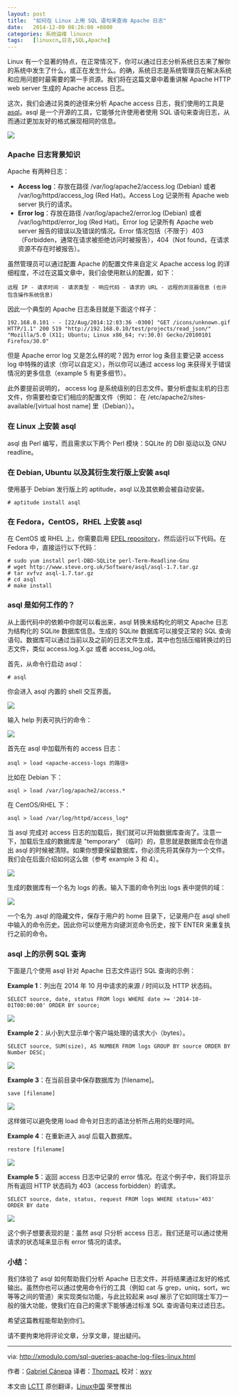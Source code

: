 ```yaml
---
layout: post
title:	"如何在 Linux 上用 SQL 语句来查询 Apache 日志"
date:	2014-12-09 08:26:00 +0800 
categories:	系统运维 linuxcn 
tags:	[linuxcn,日志,SQL,Apache]
---
```



Linux 有一个显著的特点，在正常情况下，你可以通过日志分析系统日志来了解你的系统中发生了什么，或正在发生什么。的确，系统日志是系统管理员在解决系统和应用问题时最需要的第一手资源。我们将在这篇文章中着重讲解 Apache HTTP web server 生成的 Apache access 日志。


这次，我们会通过另类的途径来分析 Apache access 日志，我们使用的工具是 [asql](http://www.steve.org.uk/Software/asql/)。asql 是一个开源的工具，它能够允许使用者使用 SQL 语句来查询日志，从而通过更加友好的格式展现相同的信息。


![](/Asserts/Images/album/201412/08/234125qboar2br0o4rtbz1.jpg)


### Apache 日志背景知识


Apache 有两种日志：


* **Access log**：存放在路径 /var/log/apache2/access.log (Debian) 或者 /var/log/httpd/access\_log (Red Hat)。Access Log 记录所有 Apache web server 执行的请求。
* **Error log**：存放在路径 /var/log/apache2/error.log (Debian) 或者 /var/log/httpd/error\_log (Red Hat)。Error log 记录所有 Apache web server 报告的错误以及错误的情况。Error 情况包括（不限于）403（Forbidden，通常在请求被拒绝访问时被报告），404（Not found，在请求资源不存在时被报告）。


虽然管理员可以通过配置 Apache 的配置文件来自定义 Apache access log 的详细程度，不过在这篇文章中，我们会使用默认的配置，如下：



```
远程 IP - 请求时间 - 请求类型 - 响应代码 - 请求的 URL - 远程的浏览器信息 (也许包含操作系统信息)

```

因此一个典型的 Apache 日志条目就是下面这个样子：



```
192.168.0.101 - - [22/Aug/2014:12:03:36 -0300] "GET /icons/unknown.gif HTTP/1.1" 200 519 "http://192.168.0.10/test/projects/read_json/" "Mozilla/5.0 (X11; Ubuntu; Linux x86_64; rv:30.0) Gecko/20100101 Firefox/30.0"

```

但是 Apache error log 又是怎么样的呢？因为 error log 条目主要记录 access log 中特殊的请求（你可以自定义），所以你可以通过 access log 来获得关于错误情况的更多信息（example 5 有更多细节）。


此外要提前说明的， access log 是系统级别的日志文件。要分析虚拟主机的日志文件，你需要检查它们相应的配置文件（例如： 在 /etc/apache2/sites-available/[virtual host name] 里（Debian））。


### 在 Linux 上安装 asql


asql 由 Perl 编写，而且需求以下两个 Perl 模块：SQLite 的 DBI 驱动以及 GNU readline。


### 在 Debian, Ubuntu 以及其衍生发行版上安装 asql


使用基于 Debian 发行版上的 aptitude，asql 以及其依赖会被自动安装。



```
# aptitude install asql

```

### 在 Fedora，CentOS，RHEL 上安装 asql


在 CentOS 或 RHEL 上，你需要启用 [EPEL repository](http://xmodulo.com/how-to-set-up-epel-repository-on-centos.html)，然后运行以下代码。在 Fedora 中，直接运行以下代码：



```
# sudo yum install perl-DBD-SQLite perl-Term-Readline-Gnu
# wget http://www.steve.org.uk/Software/asql/asql-1.7.tar.gz
# tar xvfvz asql-1.7.tar.gz
# cd asql
# make install

```

### asql 是如何工作的？


从上面代码中的依赖中你就可以看出来，asql 转换未结构化的明文 Apache 日志为结构化的 SQLite 数据库信息。生成的 SQLite 数据库可以接受正常的 SQL 查询语句。数据库可以通过当前以及之前的日志文件生成，其中也包括压缩转换过的日志文件，类似 access.log.X.gz 或者 access\_log.old。


首先，从命令行启动 asql：



```
# asql

```

你会进入 asql 内置的 shell 交互界面。


![](/Asserts/Images/album/201412/08/234127co3gidxseyewyush.png)


输入 help 列表可执行的命令：


![](/Asserts/Images/album/201412/08/234129gfkiazyna4kvno3o.png)


首先在 asql 中加载所有的 access 日志：



```
asql > load <apache-access-logs 的路径>

```

比如在 Debian 下：



```
asql > load /var/log/apache2/access.*

```

在 CentOS/RHEL 下：



```
asql > load /var/log/httpd/access_log*

```

当 asql 完成对 access 日志的加载后，我们就可以开始数据库查询了。注意一下，加载后生成的数据库是 "temporary" （临时）的，意思就是数据库会在你退出 asql 的时候被清除。如果你想要保留数据库，你必须先将其保存为一个文件。我们会在后面介绍如何这么做（参考 example 3 和 4）。


![](/Asserts/Images/album/201412/08/234130juerl3ejdsw4drl3.png)


生成的数据库有一个名为 logs 的表。输入下面的命令列出 logs 表中提供的域：


![](/Asserts/Images/album/201412/08/234133fbnssbqib6blgll8.png)


一个名为 .asql 的隐藏文件，保存于用户的 home 目录下，记录用户在 asql shell 中输入的命令历史。因此你可以使用方向键浏览命令历史，按下 ENTER 来重复执行之前的命令。


### asql 上的示例 SQL 查询


下面是几个使用 asql 针对 Apache 日志文件运行 SQL 查询的示例：


**Example 1**：列出在 2014 年 10 月中请求的来源 / 时间以及 HTTP 状态码。



```
SELECT source, date, status FROM logs WHERE date >= '2014-10-01T00:00:00' ORDER BY source;

```

![](/Asserts/Images/album/201412/08/234135xx3ey0z0kltylxte.jpg)


**Example 2**：从小到大显示单个客户端处理的请求大小（bytes）。



```
SELECT source, SUM(size), AS NUMBER FROM logs GROUP BY source ORDER BY Number DESC;

```

![](/Asserts/Images/album/201412/08/234137sg0kgynzynv4nat4.jpg)


**Example 3**：在当前目录中保存数据库为 [filename]。



```
save [filename]

```

![](/Asserts/Images/album/201412/08/234138zctgev5p2pvpdp77.png)


这样做可以避免使用 load 命令对日志的语法分析所占用的处理时间。


**Example 4**：在重新进入 asql 后载入数据库。



```
restore [filename]

```

![](/Asserts/Images/album/201412/08/234140frnlylbb24vbee11.png)


**Example 5**：返回 access 日志中记录的 error 情况。在这个例子中，我们将显示所有返回 HTTP 状态码为 403（access forbidden）的请求。



```
SELECT source, date, status, request FROM logs WHERE status='403' ORDER BY date

```

![](/Asserts/Images/album/201412/08/234143qrub0cbqnc5fnqo0.jpg)


这个例子想要表现的是：虽然 asql 只分析 access 日志，我们还是可以通过使用请求的状态域来显示有 error 情况的请求。


### 小结：


我们体验了 asql 如何帮助我们分析 Apache 日志文件，并将结果通过友好的格式输出。虽然你也可以通过使用命令行的工具（例如 cat 与 grep，uniq，sort，wc 等等之间的管道）来实现类似功能，与此比较起来 asql 展示了它如同瑞士军刀一般的强大功能，使我们在自己的需求下能够通过标准 SQL 查询语句来过滤日志。


希望这篇教程能帮助到你们。


请不要拘束地将评论文章，分享文章，提出疑问。




---


via: <http://xmodulo.com/sql-queries-apache-log-files-linux.html>


作者：[Gabriel Cánepa](http://xmodulo.com/author/gabriel) 译者：[ThomazL](https://github.com/ThomazL) 校对：[wxy](https://github.com/wxy)


本文由 [LCTT](https://github.com/LCTT/TranslateProject) 原创翻译，[Linux中国](http://linux.cn/) 荣誉推出
